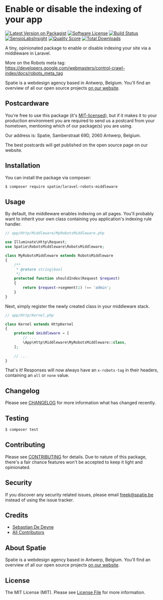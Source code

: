 # Enable or disable the indexing of your app

[![Latest Version on Packagist](https://img.shields.io/packagist/v/spatie/laravel-robots-middleware.svg?style=flat-square)](https://packagist.org/packages/spatie/laravel-robots-middleware)
[![Software License](https://img.shields.io/badge/license-MIT-brightgreen.svg?style=flat-square)](LICENSE.md)
[![Build Status](https://img.shields.io/travis/spatie/laravel-robots-middleware/master.svg?style=flat-square)](https://travis-ci.org/spatie/laravel-robots-middleware)
[![SensioLabsInsight](https://img.shields.io/sensiolabs/i/b214dd86-16cd-433e-934f-1b9216139cef.svg?style=flat-square)](https://insight.sensiolabs.com/projects/b214dd86-16cd-433e-934f-1b9216139cef)
[![Quality Score](https://img.shields.io/scrutinizer/g/spatie/laravel-robots-middleware.svg?style=flat-square)](https://scrutinizer-ci.com/g/spatie/laravel-robots-middleware)
[![Total Downloads](https://img.shields.io/packagist/dt/spatie/laravel-robots-middleware.svg?style=flat-square)](https://packagist.org/packages/spatie/laravel-robots-middleware)

A tiny, opinionated package to enable or disable indexing your site via a middleware in Laravel.

More on the Robots meta tag: https://developers.google.com/webmasters/control-crawl-index/docs/robots_meta_tag

Spatie is a webdesign agency based in Antwerp, Belgium. You'll find an overview of all our open source projects [on our website](https://spatie.be/opensource).

## Postcardware

You're free to use this package (it's [MIT-licensed](LICENSE.md)), but if it makes it to your production environment you are required to send us a postcard from your hometown, mentioning which of our package(s) you are using.

Our address is: Spatie, Samberstraat 69D, 2060 Antwerp, Belgium.

The best postcards will get published on the open source page on our website.

## Installation

You can install the package via composer:
``` bash
$ composer require spatie/laravel-robots-middleware
```

## Usage

By default, the middleware enables indexing on all pages. You'll probably want to inherit your own class containing you application's indexing rule handler.  

```php
// app/Http/Middleware/MyRobotsMiddleware.php

use Illuminate\Http\Request;
use Spatie\RobotsMiddleware\RobotsMiddleware;

class MyRobotsMiddleware extends RobotsMiddleware
{
    /**
     * @return string|bool
     */
    protected function shouldIndex(Request $request)
    {
        return $request->segment(1) !== 'admin';
    }
}
```

Next, simply register the newly created class in your middleware stack. 

```php
// app/Http/Kernel.php

class Kernel extends HttpKernel
{
    protected $middleware = [
        // ...
        \App\Http\Middleware\MyRobotsMiddleware::class,
    ];
    
    // ...
}
```

That's it! Responses will now always have an `x-robots-tag` in their headers, containing an `all` or `none` value.

## Changelog

Please see [CHANGELOG](CHANGELOG.md) for more information what has changed recently.

## Testing

``` bash
$ composer test
```

## Contributing

Please see [CONTRIBUTING](CONTRIBUTING.md) for details. Due to nature of this package, there's a fair chance features won't be accepted to keep it light and opinionated.

## Security

If you discover any security related issues, please email freek@spatie.be instead of using the issue tracker.

## Credits

- [Sebastian De Deyne](https://github.com/sebastiandedeyne)
- [All Contributors](../../contributors)

## About Spatie
Spatie is a webdesign agency based in Antwerp, Belgium. You'll find an overview of all our open source projects [on our website](https://spatie.be/opensource).

## License

The MIT License (MIT). Please see [License File](LICENSE.md) for more information.

